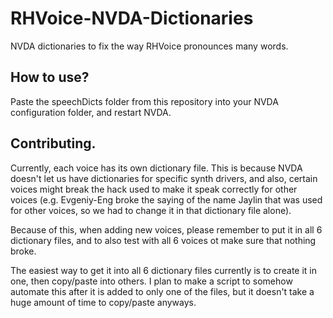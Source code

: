 # RHVoice-NVDA-Dictionaries

NVDA dictionaries to fix the way RHVoice pronounces many words.

## How to use?

Paste the speechDicts folder from this repository into your NVDA configuration folder, and restart NVDA.

## Contributing.

Currently, each voice has its own dictionary file. This is because NVDA doesn't let us have dictionaries for specific synth drivers, and also, certain voices might break the hack used to make it speak correctly for other voices (e.g. Evgeniy-Eng broke the saying of the name Jaylin that was used for other voices, so we had to change it in that dictionary file alone). 

Because of this, when adding new voices, please remember to put it in all 6 dictionary files, and to also test with all 6 voices ot make sure that nothing broke.

The easiest way to get it into all 6 dictionary files currently is to create it in one, then copy/paste into others. I plan to make a script to somehow automate this after it is added to only one of the files, but it doesn't take a huge amount of time to copy/paste anyways.
